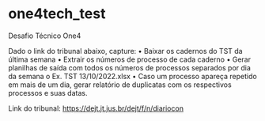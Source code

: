 # one4tech_test

Desafio Técnico One4

Dado o link do tribunal abaixo, capture:
• Baixar os cadernos do TST da última semana
• Extrair os números de processo de cada caderno
• Gerar planilhas de saída com todos os números de processos
separados por dia da semana
o Ex. TST 13/10/2022.xlsx
• Caso um processo apareça repetido em mais de um dia, gerar
relatório de duplicatas com os respectivos processos e suas datas.

Link do tribunal: https://dejt.jt.jus.br/dejt/f/n/diariocon
